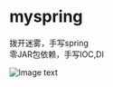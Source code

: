 # myspring
拨开迷雾，手写spring
<br/>零JAR包依赖，手写IOC,DI</br>


![Image text](https://github.com/sunlihuo/myspring/blob/master/src/main/resources/myspring.jpg)